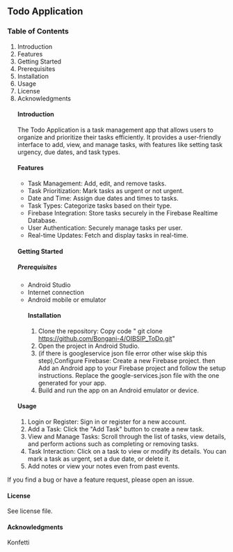 ## Todo Application 
### Table of Contents 
1. Introduction
2.  Features
3.  Getting Started
4.   Prerequisites
5.   Installation
6.   Usage
7. License
8.  Acknowledgments
    #### Introduction
     The Todo Application is a task management app that allows users to organize and prioritize their tasks efficiently. It provides a user-friendly interface to add, view, and manage tasks, with features like setting task urgency, due dates, and task types.
    #### Features
    *  Task Management: Add, edit, and remove tasks.
    *  Task Prioritization: Mark tasks as urgent or not urgent.
    *   Date and Time: Assign due dates and times to tasks.
    *   Task Types: Categorize tasks based on their type.
    *    Firebase Integration: Store tasks securely in the Firebase Realtime Database.
    *  User Authentication: Securely manage tasks per user.
    * Real-time Updates: Fetch and display tasks in real-time.
    #### Getting Started
    ##### Prerequisites
    * Android Studio
    * Internet connection
    * Android mobile or emulator
      #### Installation
      1.  Clone the repository:  Copy code " git clone https://github.com/Bongani-4/OIBSIP_ToDo.git"
      2.   Open the project in Android Studio.
      3.   (if there is googleservice json file error other wise skip this step),Configure Firebase: Create a new Firebase project. then Add an Android app to your Firebase project and follow the setup instructions. Replace the google-services.json file with the one generated for your app.
      4.    Build and run the app on an Android emulator or device.
    #### Usage
    1. Login or Register: Sign in or register for a new account.
    2.  Add a Task: Click the "Add Task" button to create a new task.
    3.   View and Manage Tasks: Scroll through the list of tasks, view details, and perform actions such as completing or removing tasks.
    4.   Task Interaction: Click on a task to view or modify its details. You can mark a task as urgent, set a due date, or delete it.
    5.   Add notes or view your notes even from past events.

 If you find a bug or have a feature request, please open an issue. 
 #### License 
 See license file.
 #### Acknowledgments
  Konfetti 
